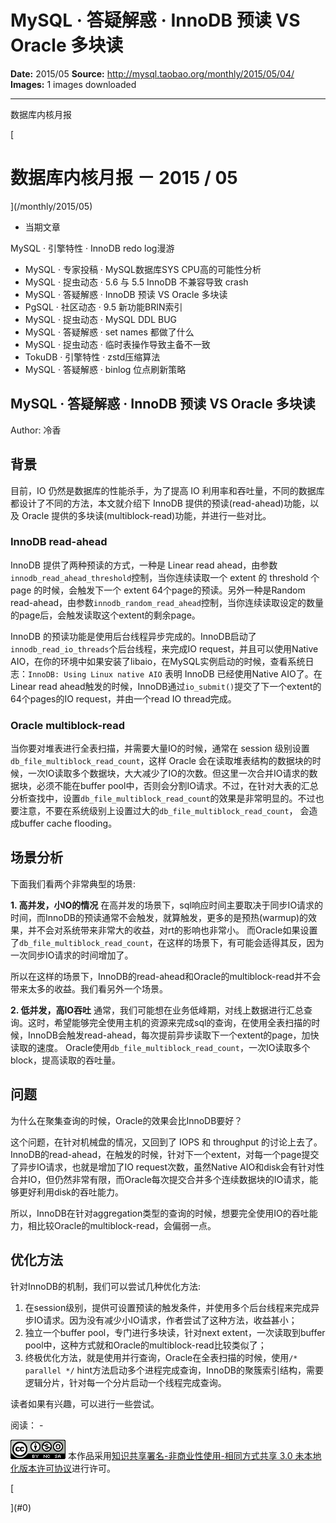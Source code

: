 # MySQL · 答疑解惑 · InnoDB 预读 VS Oracle 多块读

**Date:** 2015/05
**Source:** http://mysql.taobao.org/monthly/2015/05/04/
**Images:** 1 images downloaded

---

数据库内核月报

 [
 # 数据库内核月报 － 2015 / 05
 ](/monthly/2015/05)

 * 当期文章

 MySQL · 引擎特性 · InnoDB redo log漫游
* MySQL · 专家投稿 · MySQL数据库SYS CPU高的可能性分析
* MySQL · 捉虫动态 · 5.6 与 5.5 InnoDB 不兼容导致 crash
* MySQL · 答疑解惑 · InnoDB 预读 VS Oracle 多块读
* PgSQL · 社区动态 · 9.5 新功能BRIN索引
* MySQL · 捉虫动态 · MySQL DDL BUG
* MySQL · 答疑解惑 · set names 都做了什么
* MySQL · 捉虫动态 · 临时表操作导致主备不一致
* TokuDB · 引擎特性 · zstd压缩算法
* MySQL · 答疑解惑 · binlog 位点刷新策略

 ## MySQL · 答疑解惑 · InnoDB 预读 VS Oracle 多块读 
 Author: 冷香 

 ## 背景
目前，IO 仍然是数据库的性能杀手，为了提高 IO 利用率和吞吐量，不同的数据库都设计了不同的方法，本文就介绍下 InnoDB 提供的预读(read-ahead)功能，以及 Oracle 提供的多块读(multiblock-read)功能，并进行一些对比。

### InnoDB read-ahead
InnoDB 提供了两种预读的方式，一种是 Linear read ahead，由参数`innodb_read_ahead_threshold`控制，当你连续读取一个 extent 的 threshold 个 page 的时候，会触发下一个 extent 64个page的预读。另外一种是Random read-ahead，由参数`innodb_random_read_ahead`控制，当你连续读取设定的数量的page后，会触发读取这个extent的剩余page。

InnoDB 的预读功能是使用后台线程异步完成的。InnoDB启动了`innodb_read_io_threads`个后台线程，来完成IO request，并且可以使用Native AIO，在你的环境中如果安装了libaio，在MySQL实例启动的时候，查看系统日志：`InnoDB: Using Linux native AIO` 表明 InnoDB 已经使用Native AIO了。在Linear read ahead触发的时候，InnoDB通过`io_submit()`提交了下一个extent的64个pages的IO request，并由一个read IO thread完成。

### Oracle multiblock-read
当你要对堆表进行全表扫描，并需要大量IO的时候，通常在 session 级别设置`db_file_multiblock_read_count`，这样 Oracle 会在读取堆表结构的数据块的时候，一次IO读取多个数据块，大大减少了IO的次数。但这里一次合并IO请求的数据块，必须不能在buffer pool中，否则会分割IO请求。不过，在针对大表的汇总分析查找中，设置`db_file_multiblock_read_count`的效果是非常明显的。不过也要注意，不要在系统级别上设置过大的`db_file_multiblock_read_count`， 会造成buffer cache flooding。

## 场景分析

下面我们看两个非常典型的场景:

**1. 高并发，小IO的情况**
在高并发的场景下，sql响应时间主要取决于同步IO请求的时间，而InnoDB的预读通常不会触发，就算触发，更多的是预热(warmup)的效果，并不会对系统带来非常大的收益，对rt的影响也非常小。
而Oracle如果设置了`db_file_multiblock_read_count`，在这样的场景下，有可能会适得其反，因为一次同步IO请求的时间增加了。

所以在这样的场景下，InnoDB的read-ahead和Oracle的multiblock-read并不会带来太多的收益。我们看另外一个场景。

**2. 低并发，高IO吞吐**
通常，我们可能想在业务低峰期，对线上数据进行汇总查询。这时，希望能够完全使用主机的资源来完成sql的查询，在使用全表扫描的时候，InnoDB会触发read-ahead，每次提前异步读取下一个extent的page，加快读取的速度。
Oracle使用`db_file_multiblock_read_count`，一次IO读取多个block，提高读取的吞吐量。

## 问题

为什么在聚集查询的时候，Oracle的效果会比InnoDB要好？

这个问题，在针对机械盘的情况，又回到了 IOPS 和 throughput 的讨论上去了。InnoDB的read-ahead，在触发的时候，针对下一个extent，对每一个page提交了异步IO请求，也就是增加了IO request次数，虽然Native AIO和disk会有针对性合并IO，但仍然非常有限，而Oracle每次提交合并多个连续数据块的IO请求，能够更好利用disk的吞吐能力。

所以，InnoDB在针对aggregation类型的查询的时候，想要完全使用IO的吞吐能力，相比较Oracle的multiblock-read，会偏弱一点。

## 优化方法

针对InnoDB的机制，我们可以尝试几种优化方法:

1. 在session级别，提供可设置预读的触发条件，并使用多个后台线程来完成异步IO请求。因为没有减少小IO请求，作者尝试了这种方法，收益甚小；
2. 独立一个buffer pool，专门进行多块读，针对next extent，一次读取到buffer pool中，这种方式就和Oracle的multiblock-read比较类似了；
3. 终极优化方法，就是使用并行查询，Oracle在全表扫描的时候，使用`/* parallel */` hint方法启动多个进程完成查询，InnoDB的聚簇索引结构，需要逻辑分片，针对每一个分片启动一个线程完成查询。

读者如果有兴趣，可以进行一些尝试。

 阅读： - 

[![知识共享许可协议](.img/8232d49bd3e9_88x31.png)](http://creativecommons.org/licenses/by-nc-sa/3.0/)
本作品采用[知识共享署名-非商业性使用-相同方式共享 3.0 未本地化版本许可协议](http://creativecommons.org/licenses/by-nc-sa/3.0/)进行许可。

 [

 ](#0)